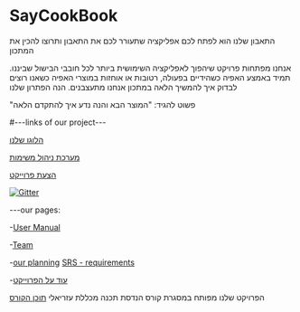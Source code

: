 # SayCookBook
התאבון שלנו הוא לפתח לכם אפליקציה שתעורר לכם את התאבון ותרוצו להכין את המתכון


אנחנו מפתחות פרויקט שיהפוך לאפליקציה השימושית ביותר לכל חובבי הבישול שביננו. 
  תמיד באמצע האפיה כשהידיים בפעולה, רטובות או אוחזות במוצרי האפיה כשאנו רוצים לבדוק
איך להמשיך הלאה במתכון אנחנו מתעצבנים.
הנה הפתרון שלנו

"פשוט להגיד: "המוצר הבא
והנה נדע איך להתקדם הלאה


#---links of our project---



 
 [הלוגו שלנו][logo] 


[מערכת ניהול משימות][link]


[הצעת פרוייקט][slides3]


[![Gitter](https://badges.gitter.im/Join%20Chat.svg)](https://gitter.im/jce-il/SayCookBook)


---our pages:

  -[User Manual][userManualLink] 


  -[Team][teamLink] 


  -[our planning][planning]
[SRS - requirements]



-[עוד על הפרוייקט][report]


הפרויקט שלנו מפותח במסגרת קורס הנדסת תכנה מכללת עזריאלי
 [תוכן הקורס][slides0] 
 
<!-- links go here -->
[slides0]:https://github.com/jce-il/se-class-materials
[teamLink]:https://github.com/sarabuc/SayCookBook/wiki/Team
[userManualLink]:https://github.com/sarabuc/SayCookBook/wiki/User-Manual
[slides3]:https://docs.google.com/presentation/d/17U3g7VM-Vy3PTh3-c0nINm0Vazk34uqlvkU23dCqSSM
[logo]:https://drive.google.com/open?id=0ByHOqcCCD6PGRmNHS0ZXUHNieVE
[report]:https://docs.google.com/document/d/11GPibf9tU2k6JE-L0ewWUYaHQml9c8q_3oMHle6PNQU
[planning]:https://github.com/sarabuc/SayCookBook/wiki/planning
[link]:https://github.com/sarabuc/SayCookBook/issues
[SRS - requirements]:https://github.com/sarabuc/SayCookBook/wiki/SRS---requirements
